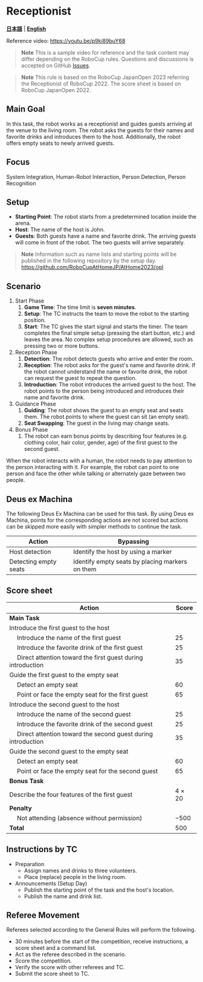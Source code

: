 # Receptionist

[**日本語**](./rc_ja.md) | [**English**](./rc_en.md)

Reference video: https://youtu.be/p9ki89buY68

> **Note**
> This is a sample video for reference and the task content may differ depending on the RoboCup rules.
> Questions and discussions is accepted on GitHub [Issues](https://github.com/RoboCupAtHomeJP/Rule2023/issues).

> **Note**
> This rule is based on the RoboCup JapanOpen 2023 referring the Receptionist of RoboCup 2022. The score sheet is based on RoboCup JapanOpen 2022.

## Main Goal

In this task, the robot works as a receptionist and guides guests arriving at the venue to the living room. The robot asks the guests for their names and favorite drinks and introduces them to the host. Additionally, the robot offers empty seats to newly arrived guests.

## Focus

System Integration, Human-Robot Interaction, Person Detection, Person Recognition

## Setup

- **Starting Point**: The robot starts from a predetermined location inside the arena.
- **Host**: The name of the host is John.
- **Guests**: Both guests have a name and favorite drink. The arriving guests will come in front of the robot. The two guests will arrive separately.

> **Note**
> Information such as name lists and starting points will be published in the following repository by the setup day.
> https://github.com/RoboCupAtHomeJP/AtHome2023/opl

## Scenario

1. Start Phase
   1. **Game Time**: The time limit is **seven minutes**.
   2. **Setup**: The TC instructs the team to move the robot to the starting position.
   3. **Start**: The TC gives the start signal and starts the timer. The team completes the final simple setup (pressing the start button, etc.) and leaves the area. No complex setup procedures are allowed, such as pressing two or more buttons.
2. Reception Phase
   1. **Detection**: The robot detects guests who arrive and enter the room.
   2. **Reception**: The robot asks for the guest's name and favorite drink. If the robot cannot understand the name or favorite drink, the robot can request the guest to repeat the question.
   3. **Introduction**: The robot introduces the arrived guest to the host. The robot points to the person being introduced and introduces their name and favorite drink.
3. Guidance Phase
   1. **Guiding**: The robot shows the guest to an empty seat and seats them. The robot points to where the guest can sit (an empty seat).
   2. **Seat Swapping**: The guest in the living may change seats.
4. Bonus Phase
   1. The robot can earn bonus points by describing four features (e.g. clothing color, hair color, gender, age) of the first guest to the second guest.

When the robot interacts with a human, the robot needs to pay attention to the person interacting with it. For example, the robot can point to one person and face the other while talking or alternately gaze between two people.

## Deus ex Machina

The following Deus Ex Machina can be used for this task. By using Deus ex Machina, points for the corresponding actions are not scored but actions can be skipped more easily with simpler methods to continue the task.

| Action | Bypassing |
| ------ | --------- |
| Host detection | Identify the host by using a marker |
| Detecting empty seats | Identify empty seats by placing markers on them |

## Score sheet

| Action | Score |
| ------ | ----- |
| **Main Task** |   |
| Introduce the first guest to the host             |  |
| &emsp; Introduce the name of the first guest        | $25$ |
| &emsp; Introduce the favorite drink of the first guest | $25$ |
| &emsp; Direct attention toward the first guest during introduction   | $35$ |
| Guide the first guest to the empty seat         |  |
| &emsp; Detect an empty seat                    | $60$ |
| &emsp; Point or face the empty seat for the first guest              | $65$ |
| Introduce the second guest to the host            |  |
| &emsp; Introduce the name of the second guest       | $25$ |
| &emsp; Introduce the favorite drink of the second guest | $25$ |
| &emsp; Direct attention toward the second guest during introduction   | $35$ |
| Guide the second guest to the empty seat         |  |
| &emsp; Detect an empty seat                    | $60$ |
| &emsp; Point or face the empty seat for the second guest              | $65$ |
| **Bonus Task**                            |   |
| Describe the four features of the first guest        | $4 \times 20$ |
| **Penalty**                            |   |
| &emsp; Not attending (absence without permission)                      | $-500$  |
| **Total**                                  | $500$ |

## Instructions by TC

- Preparation
  - Assign names and drinks to three volunteers.
  - Place (replace) people in the living room.
- Announcements (Setup Day)
  - Publish the starting point of the task and the host's location.
  - Publish the name and drink list.

## Referee Movement

Referees selected according to the General Rules will perform the following.

- 30 minutes before the start of the competition, receive instructions, a score sheet and a command list.
- Act as the referee described in the scenario.
- Score the competition.
- Verify the score with other referees and TC.
- Submit the score sheet to TC.
